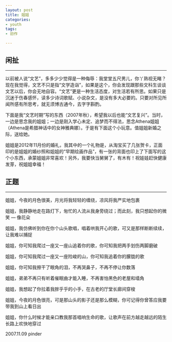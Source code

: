 ```yaml
---
layout: post
title: 姐姐
categories:
- youth
tags:
- 旧作

---
```


## 闲扯
---

以前被人说“文艺”，多多少少觉得是一种侮辱：我堂堂五尺男儿，你丫熟视无睹？现在我觉得，文艺不只是指“文学造诣”，如果是这个，你会发现跟那些文科生谈谈文艺以后，你会无地自容。“文艺”更是一种生活态度，对生活若有所思。如果只是沉迷于伤春感怀，读多少诗词歌赋、小说杂文，是没有多大必要的。只要对所见所闻所感有所思考，就无须博古通今，去字字斟酌。

下面是我“文艺时期”写的东西（2007年秋），希望我以后也能“文艺复兴”。当时，一边是思念我的姐姐；一边是刚入学心未定、追梦而不得法，思念Athena姐姐（Athena是希腊神话中的女神雅典娜）。于是有下面这个小玩意。值姐姐新婚之际，送给她。

姐姐是2012年11月份的婚礼，我其中的一个礼物是，从淘宝买了几张贺卡，正面印的是姐姐的婚纱照和姐姐的“早期绘画作品”，有一张的背面也印上了下面写的这个小东西，承蒙姐姐非常喜欢！另外，我要快当舅舅了，有木有！祝娃娃赶快健康发芽，祝姐姐幸福！

## 正题
---

姐姐，今夜的月色很美，月光将我轻轻的缠绕，凉风将我严实地包裹

姐姐，我静静地走在路灯下，匆忙的人流从我身旁绕过；而此刻，我只想起你的微笑 ― 像花朵

姐姐，我仿佛听到你在你个山头歌唱，唱着哄我开心的歌，可又是那样断断续续，让我难以捕捉

姐姐，你可知我爬过一座又一座山追着你的歌，你可知我把两手划伤两脚磨破

姐姐，你可知我爬过一座又一座险峻的山，你可知我追着你的朦胧的歌

姐姐，你可知我擦干了眼角的泪，不再哭鼻子，不再不停让你数落

姐姐，弟弟不再只有听着催眠曲才能入睡，不再害怕黑色的老屋和墙角

姐姐，我想起了你拉着我胖乎乎的小手，在古老的厅堂长廊间穿梭

姐姐，今夜的月色很亮，可是那山头的影子还是那么模糊，你可记得你曾答应我要带我到山上看日出

姐姐，你什么时候才能亲口教我那首唱响生命的歌，让歌声在前方越走越远的陌生长路上欢快地穿过

2007.11.09 pinder